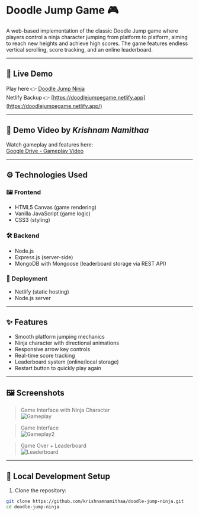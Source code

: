# Doodle Jump Game 🎮

A web-based implementation of the classic Doodle Jump game where players control a ninja character jumping from platform to platform, aiming to reach new heights and achieve high scores. The game features endless vertical scrolling, score tracking, and an online leaderboard.

---

## 🔗 Live Demo
Play here 👉 [Doodle Jump Ninja](https://doodle-jump-ninja.windsurf.build)  
Netlify Backup 👉 [https://doodlejumpegame.netlify.app](https://doodlejumpegame.netlify.app/)

---

## 🎥 Demo Video by *Krishnam Namithaa*
Watch gameplay and features here:  
[Google Drive - Gameplay Video](https://drive.google.com/file/d/1vKhS_X0TPmr1BSc2RyMREaEkRHYD5RU5/view?usp=sharing)

---

## ⚙️ Technologies Used

### 🖼 Frontend
- HTML5 Canvas (game rendering)
- Vanilla JavaScript (game logic)
- CSS3 (styling)

### 🛠 Backend
- Node.js
- Express.js (server-side)
- MongoDB with Mongoose (leaderboard storage via REST API)

### 🚀 Deployment
- Netlify (static hosting)
- Node.js server

---

## ✨ Features
- Smooth platform jumping mechanics
- Ninja character with directional animations
- Responsive arrow key controls
- Real-time score tracking
- Leaderboard system (online/local storage)
- Restart button to quickly play again

---

## 🖼 Screenshots

> Game Interface with Ninja Character  
![Gameplay](https://github.com/user-attachments/assets/ccef0694-738a-44fc-94b1-432cbb37c371)

> Game Interface  
![Gameplay2](https://github.com/user-attachments/assets/a5874e3c-22ce-4a62-8508-0475748f5517)

> Game Over + Leaderboard  
![Leaderboard](https://github.com/user-attachments/assets/b9dd8003-13cb-4f7a-aafa-9d8ca52d1921)

---

## 🧪 Local Development Setup

1. Clone the repository:
```bash
git clone https://github.com/krishnamnamithaa/doodle-jump-ninja.git
cd doodle-jump-ninja
